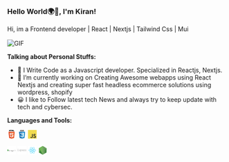 ### Hello World🌍👋, I'm Kiran!

Hi, im a Frontend developer | React | Nextjs | Tailwind Css | Mui

  <img align="center" alt="GIF" height="300px" width="100%" src="https://media.tenor.com/YZPnGuPeZv8AAAAd/coding.gif" />

**Talking about Personal Stuffs:**
- 🌱 I Write Code as a Javascript developer. Specialized in Reactjs, Nextjs.
- 🔭 I’m currently working on Creating Awesome webapps using React Nextjs and creating super fast headless ecommerce solutions using wordpress, shopify
- 😀 I like to Follow latest tech News and always try to keep update with tech and cybersec.

**Languages and Tools:**  

<code><img height="20" src="https://raw.githubusercontent.com/github/explore/80688e429a7d4ef2fca1e82350fe8e3517d3494d/topics/html/html.png"></code>
<code><img height="20" src="https://raw.githubusercontent.com/github/explore/80688e429a7d4ef2fca1e82350fe8e3517d3494d/topics/css/css.png"></code>
<code><img height="20" src="https://raw.githubusercontent.com/github/explore/80688e429a7d4ef2fca1e82350fe8e3517d3494d/topics/javascript/javascript.png"></code>


<code><img height="20" src="https://raw.githubusercontent.com/github/explore/80688e429a7d4ef2fca1e82350fe8e3517d3494d/topics/mongodb/mongodb.png"></code>
<code><img height="20" src="https://raw.githubusercontent.com/github/explore/80688e429a7d4ef2fca1e82350fe8e3517d3494d/topics/express/express.png"></code>
<code><img height="20" src="https://raw.githubusercontent.com/github/explore/80688e429a7d4ef2fca1e82350fe8e3517d3494d/topics/react/react.png"></code>
<code><img height="20" src="https://raw.githubusercontent.com/github/explore/80688e429a7d4ef2fca1e82350fe8e3517d3494d/topics/nodejs/nodejs.png"></code>

